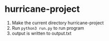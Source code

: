 # hurricane-project
1) Make the current directory hurricane-project
2) Run `python3 run.py` to run program
3) output is written to output.txt